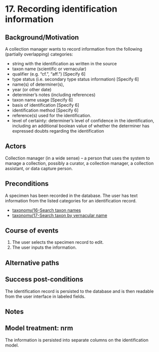 # 17. Recording identification information

## Background/Motivation
A collection manager wants to record information from the following (partially overlapping) categories:
  * string with the identification as written in the source
  * taxon name (scientific or vernacular)
  * qualifier (e.g. “cf.”, “aff.”) [Specify 6]
  * type status (i.e. secondary type status information) [Specify 6]
  * name(s) of determiner(s),
  * year (or other date)
  * determiner’s notes (including references)
  * taxon name usage [Specify 6]
  * basis of identification [Specify 6]
  * identification method [Specify 6]
  * reference(s) used for the identification.
  * level of certainty: determiner’s level of confidence in the identification, including an additional boolean value of whether the determiner has expressed doubts regarding the identification

## Actors
Collection manager (in a wide sense) – a person that uses the system to manage a collection, possibly a curator, a collection manager, a collection assistant, or data capture person.

## Preconditions
A specimen has been recorded in the database. The user has text information from the listed categories for an identification record.
* [taxonomy/16-Search taxon names](https://github.com/DINA-Web/dina-use-cases/blob/master/taxonomy/16-Search_taxon_names.md)
* [taxonomy/17-Search taxon by vernacular name](https://github.com/DINA-Web/dina-use-cases/blob/master/taxonomy/17-Search_taxon_by_vernacular_name.md)

## Course of events
  1. The user selects the specimen record to edit.
  2. The user inputs the information.

## Alternative paths

## Success post-conditions
The identification record is persisted to the database and is then readable from the user interface in labeled fields.

## Notes

## Model treatment: nrm
The information is persisted into separate columns on the identification model.
